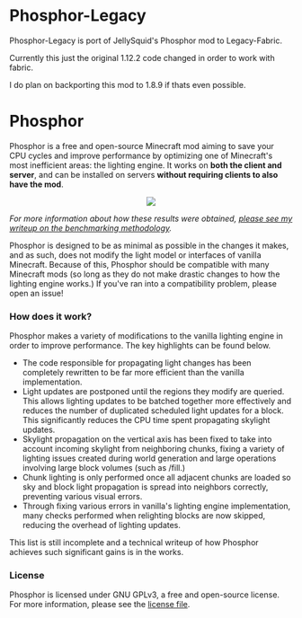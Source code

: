 # Phosphor-Legacy

Phosphor-Legacy is port of JellySquid's Phosphor mod to Legacy-Fabric.

Currently this just the original 1.12.2 code changed in order to work with fabric.

I do plan on backporting this mod to 1.8.9 if thats even possible.

# Phosphor

Phosphor is a free and open-source Minecraft mod aiming to save your CPU cycles and improve performance by optimizing one of Minecraft's most inefficient areas: the lighting engine.
It works on **both the client and server**, and can be installed on servers **without requiring clients to also have the mod**.

<p align="center">
  <img src="./doc/benchmarks.png" />
</p>

_For more information about how these results were obtained, [please see my writeup on the benchmarking methodology](https://web.archive.org/web/20201112021842/https://gist.github.com/jellysquid3/3b545be9c00cc59fe5c68927d03ec708)._

Phosphor is designed to be as minimal as possible in the changes it makes, and as such, does not modify the light model or interfaces of vanilla Minecraft. Because of this, Phosphor should be compatible
with many Minecraft mods (so long as they do not make drastic changes to how the lighting engine works.) If you've ran into a compatibility problem, please open an issue!

### How does it work?

Phosphor makes a variety of modifications to the vanilla lighting engine in order to improve performance. The key highlights can be found below.

- The code responsible for propagating light changes has been completely rewritten to be far more efficient than the vanilla implementation.
- Light updates are postponed until the regions they modify are queried. This allows lighting updates to be batched together more effectively and reduces the number of duplicated scheduled light updates for a block.
  This significantly reduces the CPU time spent propagating skylight updates.
- Skylight propagation on the vertical axis has been fixed to take into account incoming skylight from neighboring chunks, fixing a variety of lighting issues created during world generation and large operations
  involving large block volumes (such as /fill.)
- Chunk lighting is only performed once all adjacent chunks are loaded so sky and block light propagation is spread into neighbors correctly, preventing various visual errors.
- Through fixing various errors in vanilla's lighting engine implementation, many checks performed when relighting blocks are now skipped, reducing the overhead of lighting updates.

This list is still incomplete and a technical writeup of how Phosphor achieves such significant gains is in the works.

### License

Phosphor is licensed under GNU GPLv3, a free and open-source license. For more information, please see the [license file](./LICENSE.txt).
